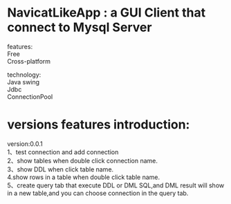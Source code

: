 # NavicatLikeApp : a GUI Client that connect to Mysql Server 

features:  
Free   
Cross-platform   

technology:  
Java swing  
Jdbc  
ConnectionPool  

# versions features introduction:
version:0.0.1  
1、test connection and add connection   
2、show tables when double click connection name.  
3、show DDL when click table name.  
4.show rows in a table  when double click table name.  
5、create query tab that execute DDL or DML SQL,and DML result will show in a new table,and you can choose connection in the query tab.
